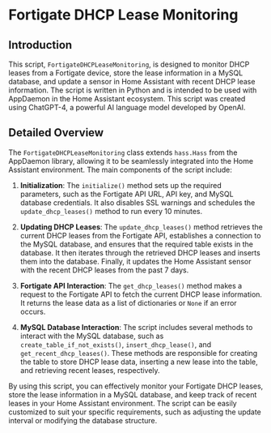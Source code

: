 # Fortigate DHCP Lease Monitoring

## Introduction

This script, `FortigateDHCPLeaseMonitoring`, is designed to monitor DHCP leases from a Fortigate device, store the lease information in a MySQL database, and update a sensor in Home Assistant with recent DHCP lease information. The script is written in Python and is intended to be used with AppDaemon in the Home Assistant ecosystem. This script was created using ChatGPT-4, a powerful AI language model developed by OpenAI.

## Detailed Overview

The `FortigateDHCPLeaseMonitoring` class extends `hass.Hass` from the AppDaemon library, allowing it to be seamlessly integrated into the Home Assistant environment. The main components of the script include:

1. **Initialization**: The `initialize()` method sets up the required parameters, such as the Fortigate API URL, API key, and MySQL database credentials. It also disables SSL warnings and schedules the `update_dhcp_leases()` method to run every 10 minutes.

2. **Updating DHCP Leases**: The `update_dhcp_leases()` method retrieves the current DHCP leases from the Fortigate API, establishes a connection to the MySQL database, and ensures that the required table exists in the database. It then iterates through the retrieved DHCP leases and inserts them into the database. Finally, it updates the Home Assistant sensor with the recent DHCP leases from the past 7 days.

3. **Fortigate API Interaction**: The `get_dhcp_leases()` method makes a request to the Fortigate API to fetch the current DHCP lease information. It returns the lease data as a list of dictionaries or `None` if an error occurs.

4. **MySQL Database Interaction**: The script includes several methods to interact with the MySQL database, such as `create_table_if_not_exists()`, `insert_dhcp_lease()`, and `get_recent_dhcp_leases()`. These methods are responsible for creating the table to store DHCP lease data, inserting a new lease into the table, and retrieving recent leases, respectively.

By using this script, you can effectively monitor your Fortigate DHCP leases, store the lease information in a MySQL database, and keep track of recent leases in your Home Assistant environment. The script can be easily customized to suit your specific requirements, such as adjusting the update interval or modifying the database structure.

